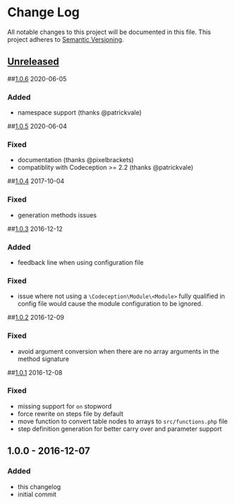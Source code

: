 # Change Log
All notable changes to this project will be documented in this file.
This project adheres to [Semantic Versioning](http://semver.org/).

## [Unreleased][unreleased]

##[1.0.6] 2020-06-05

### Added

- namespace support (thanks @patrickvale)

##[1.0.5] 2020-06-04

### Fixed
- documentation (thanks @pixelbrackets)
- compatiblity with Codeception >= 2.2 (thanks @patrickvale)

##[1.0.4] 2017-10-04

### Fixed
- generation methods issues

##[1.0.3] 2016-12-12

### Added
- feedback line when using configuration file

### Fixed
- issue where not using a `\Codeception\Module\<Module>` fully qualified in config file would cause the module configuration to be ignored.

##[1.0.2] 2016-12-09

### Fixed
- avoid argument conversion when there are no array arguments in the method signature

##[1.0.1] 2016-12-08

### Fixed
- missing support for `on` stopword
- force rewrite on steps file by default
- move function to convert table nodes to arrays to `src/functions.php` file
- step definition generation for better carry over and parameter support

## 1.0.0 - 2016-12-07

### Added
- this changelog
- initial commit

[1.0.1]: https://github.com/lucatume/codeception-steppify/compare/1.0.0...1.0.1
[1.0.2]: https://github.com/lucatume/codeception-steppify/compare/1.0.1...1.0.2
[1.0.3]: https://github.com/lucatume/codeception-steppify/compare/1.0.2...1.0.3
[1.0.4]: https://github.com/lucatume/codeception-steppify/compare/1.0.3...1.0.4
[1.0.5]: https://github.com/lucatume/codeception-steppify/compare/1.0.4...1.0.5
[1.0.6]: https://github.com/lucatume/codeception-steppify/compare/1.0.5...1.0.6
[unreleased]: https://github.com/lucatume/codeception-steppify/compare/1.0.6...HEAD

